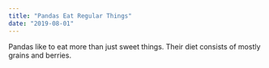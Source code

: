 ```yaml
---
title: "Pandas Eat Regular Things"
date: "2019-08-01"
---
```


Pandas like to eat more than just sweet things. Their diet consists of mostly grains and berries.

